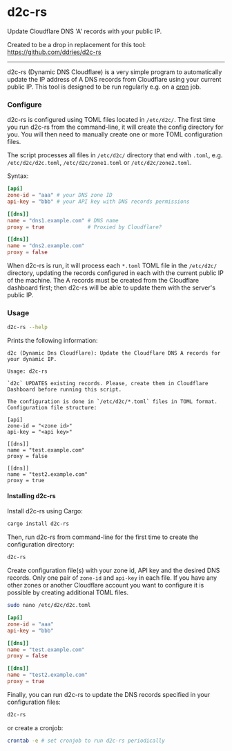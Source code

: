 # d2c-rs

Update Cloudflare DNS 'A' records with your public IP.

Created to be a drop in replacement for this tool: https://github.com/ddries/d2c-rs

---

d2c-rs (Dynamic DNS Cloudflare) is a very simple program to automatically update the IP address of A DNS records from Cloudflare using your current public IP. This tool is designed to be run regularly e.g. on a [cron](https://en.wikipedia.org/wiki/Cron) job.

### Configure

d2c-rs is configured using TOML files located in `/etc/d2c/`. The first time you run d2c-rs from the command-line, it will create the config directory for you. You will then need to manually create one or more TOML configuration files.

The script processes all files in `/etc/d2c/` directory that end with `.toml`, e.g. `/etc/d2c/d2c.toml`, `/etc/d2c/zone1.toml` or `/etc/d2c/zone2.toml`.

Syntax:

```toml
[api]
zone-id = "aaa" # your DNS zone ID
api-key = "bbb" # your API key with DNS records permissions

[[dns]]
name = "dns1.example.com" # DNS name
proxy = true              # Proxied by Cloudflare?

[[dns]]
name = "dns2.example.com"
proxy = false
```

When d2c-rs is run, it will process each `*.toml` TOML file in the `/etc/d2c/` directory, updating the records configured in each with the current public IP of the machine. The A records must be created from the Cloudflare dashboard first; then d2c-rs will be able to update them with the server's public IP. 

### Usage
```sh
d2c-rs --help
```
Prints the following information:

```
d2c (Dynamic Dns Cloudflare): Update the Cloudflare DNS A records for your dynamic IP.

Usage: d2c-rs

`d2c` UPDATES existing records. Please, create them in Cloudflare Dashboard before running this script.

The configuration is done in `/etc/d2c/*.toml` files in TOML format.
Configuration file structure:

[api]
zone-id = "<zone id>"
api-key = "<api key>"

[[dns]]
name = "test.example.com"
proxy = false

[[dns]]
name = "test2.example.com"
proxy = true
```

#### Installing d2c-rs

Install d2c-rs using Cargo:

```sh
cargo install d2c-rs
```

Then, run d2c-rs from command-line for the first time to create the configuration directory:

```sh
d2c-rs
```

Create configuration file(s) with your zone id, API key and the desired DNS records. Only one pair of `zone-id` and `api-key` in each file. If you have any other zones or another Cloudflare account you want to configure it is possible by creating additional TOML files.

```sh
sudo nano /etc/d2c/d2c.toml
```

```toml
[api]
zone-id = "aaa"
api-key = "bbb"

[[dns]]
name = "test.example.com"
proxy = false

[[dns]]
name = "test2.example.com"
proxy = true
```

Finally, you can run d2c-rs to update the DNS records specified in your configuration files:

```sh
d2c-rs
```
or create a cronjob:

```sh
crontab -e # set cronjob to run d2c-rs periodically
```
